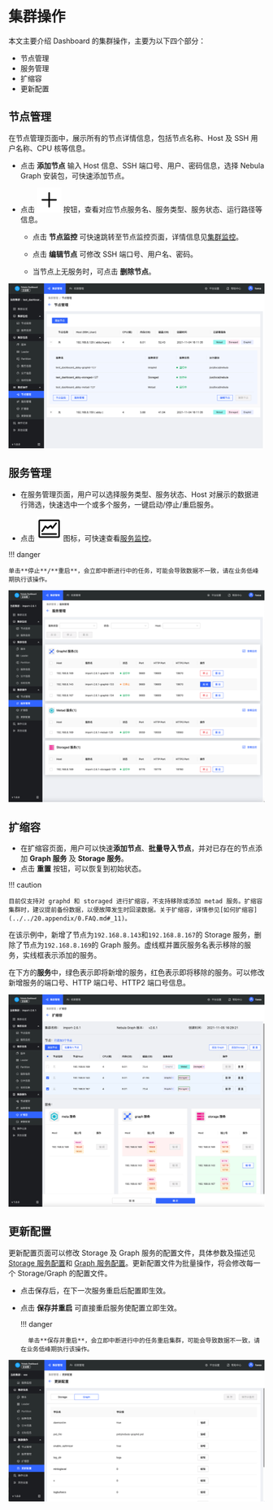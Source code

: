 # 集群操作

本文主要介绍 Dashboard 的集群操作，主要为以下四个部分：

- 节点管理
- 服务管理
- 扩缩容
- 更新配置

## 节点管理

在节点管理页面中，展示所有的节点详情信息，包括节点名称、Host 及 SSH 用户名称、CPU 核等信息。

- 点击 **添加节点** 输入 Host 信息、SSH 端口号、用户、密码信息，选择 Nebula Graph 安装包，可快速添加节点。

- 点击 ![plus](../figs/Plus.png) 按钮，查看对应节点服务名、服务类型、服务状态、运行路径等信息。

  - 点击 **节点监控** 可快速跳转至节点监控页面，详情信息见[集群监控](../4.cluster-operator/2.monitor.md)。

  - 点击 **编辑节点** 可修改 SSH 端口号、用户名、密码。
  
  - 当节点上无服务时，可点击 **删除节点**。

![vertex manage](../figs/ds-008.png)
## 服务管理

- 在服务管理页面，用户可以选择服务类型、服务状态、Host 对展示的数据进行筛选，快速选中一个或多个服务，一键启动/停止/重启服务。

- 点击 ![nav](../figs/nav-dashboard.png) 图标，可快速查看[服务监控](../4.cluster-operator/2.monitor.md)。

!!! danger

    单击**停止**/**重启**，会立即中断进行中的任务，可能会导致数据不一致，请在业务低峰期执行该操作。

![服务管理](../figs/ds-015.png)

## 扩缩容

- 在扩缩容页面，用户可以快速**添加节点**、**批量导入节点**，并对已存在的节点添加 **Graph 服务** 及 **Storage 服务**。
- 点击 **重置** 按钮，可以恢复到初始状态。

!!! caution

    目前仅支持对 graphd 和 storaged 进行扩缩容，不支持移除或添加 metad 服务。扩缩容集群时，建议提前备份数据，以便故障发生时回滚数据。关于扩缩容，详情参见[如何扩缩容](../../20.appendix/0.FAQ.md#_11)。

在该示例中，新增了节点为`192.168.8.143`和`192.168.8.167`的 Storage 服务，删除了节点为`192.168.8.169`的 Graph 服务。虚线框并置灰服务名表示移除的服务，实线框表示添加的服务。

在下方的**服务**中，绿色表示即将新增的服务，红色表示即将移除的服务。可以修改新增服务的端口号、HTTP 端口号、HTTP2 端口号信息。

![扩缩容](../figs/ds-016.png)

## 更新配置

更新配置页面可以修改 Storage 及 Graph 服务的配置文件，具体参数及描述见 [Storage 服务配置](../../5.configurations-and-logs/1.configurations/4.storage-config.md)和 [Graph 服务配置](../../5.configurations-and-logs/1.configurations/3.graph-config.md)。更新配置文件为批量操作，将会修改每一个 Storage/Graph 的配置文件。

- 点击保存后，在下一次服务重启后配置即生效。

- 点击 **保存并重启** 可直接重启服务使配置立即生效。

  !!! danger

        单击**保存并重启**，会立即中断进行中的任务重启集群，可能会导致数据不一致，请在业务低峰期执行该操作。

![更新配置](../figs/ds-017.png)